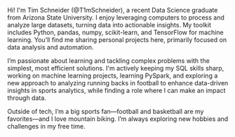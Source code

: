 Hi! I'm Tim Schneider (@T1mSchneider), a recent Data Science graduate from Arizona State University. I enjoy leveraging computers to process and analyze large datasets, turning data into actionable insights. My toolkit includes Python, pandas, numpy, scikit-learn, and TensorFlow for machine learning. You’ll find me sharing personal projects here, primarily focused on data analysis and automation.

I’m passionate about learning and tackling complex problems with the simplest, most efficient solutions. I'm actively keeping my SQL skills sharp, working on machine learning projects, learning PySpark, and exploring a new approach to analyzing running backs in football to enhance data-driven insights in sports analytics, while finding a role where I can make an impact through data.

Outside of tech, I’m a big sports fan—football and basketball are my favorites—and I love mountain biking. I’m always exploring new hobbies and challenges in my free time.
<!---
T1mSchneider/T1mSchneider is a ✨ special ✨ repository because its `README.md` (this file) appears on your GitHub profile.
You can click the Preview link to take a look at your changes.
--->
